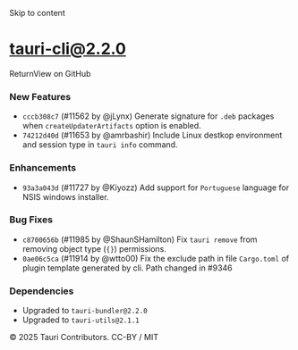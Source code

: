 Skip to content
# tauri-cli@2.2.0
ReturnView on GitHub
### New Features
  * `cccb308c7` (#11562 by @jLynx) Generate signature for `.deb` packages when `createUpdaterArtifacts` option is enabled.
  * `74212d40d` (#11653 by @amrbashir) Include Linux destkop environment and session type in `tauri info` command.


### Enhancements
  * `93a3a043d` (#11727 by @Kiyozz) Add support for `Portuguese` language for NSIS windows installer.


### Bug Fixes
  * `c8700656b` (#11985 by @ShaunSHamilton) Fix `tauri remove` from removing object type (`{}`) permissions.
  * `0ae06c5ca` (#11914 by @wtto00) Fix the exclude path in file `Cargo.toml` of plugin template generated by cli. Path changed in #9346


### Dependencies
  * Upgraded to `tauri-bundler@2.2.0`
  * Upgraded to `tauri-utils@2.1.1`


© 2025 Tauri Contributors. CC-BY / MIT
